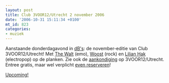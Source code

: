 ```yaml
---
layout: post
title: Club 3VOOR12/Utrecht 2 november 2006
date: '2006-10-31 15:11:34 +0100'
mt_id: 823
categories:
- muziek
---
```

Aanstaande donderdagavond in <a href="http://www.dbstudio.nl/">dB's</a>: de november-editie van Club 3VOOR12/Utrecht! Met <a href="http://www.thewalt.nl/">The Walt</a> (emo), <a href="http://www.woost.nl/">Woost</a> (rock) en <a href="http://www.lilianhak.com/">Lilian Hak</a> (electropop) op de planken. Zie ook de <a href="http://3voor12lokaal.vpro.nl/magazines/news/index.jsp?portals=6337&magazines=6338&news=411086">aankondiging</a> op 3VOOR12/Utrecht. Entree gratis, maar wel verplicht <a href="mailto:club@3voor12utrecht.nl">even reserveren</a>!

<a href="http://upcoming.org/event/115405/">Upcoming!</a>

